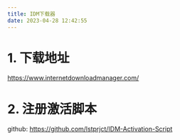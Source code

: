 ```yaml
---
title: IDM下载器
date: 2023-04-28 12:42:55
---
```



# 1. 下载地址

https://www.internetdownloadmanager.com/

# 2. 注册激活脚本

github: https://github.com/lstprjct/IDM-Activation-Script

